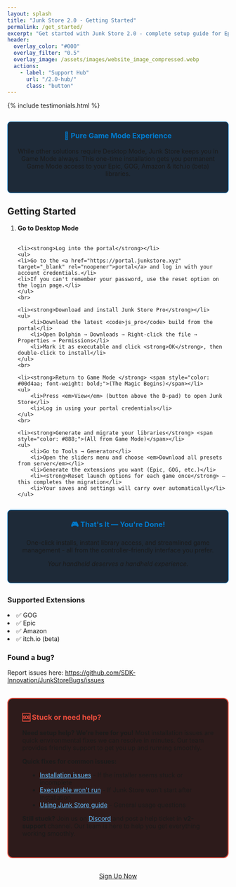 ```yaml
---
layout: splash
title: "Junk Store 2.0 - Getting Started"
permalink: /get_started/
excerpt: "Get started with Junk Store 2.0 - complete setup guide for Epic, GOG, Amazon & itch.io games in Steam Deck Game Mode"
header:
  overlay_color: "#000"
  overlay_filter: "0.5"
  overlay_image: /assets/images/website_image_compressed.webp
  actions:
    - label: "Support Hub"
      url: "/2.0-hub/"
      class: "button"
---
```

<div class="spacer mt-4"></div>

{% include testimonials.html %}

<div style="background-color: #1e2a38; border: 1px solid #007acc; border-radius: 8px; padding: 1.5em; margin: 2em 0; text-align: center;">
  <h3 style="margin-top: 0; color: #007acc;">🚀 Pure Game Mode Experience</h3>
  <p>While other solutions require Desktop Mode, Junk Store keeps you in Game Mode always. This one-time installation gets you permanent Game Mode access to your Epic, GOG, Amazon & itch.io (beta) libraries.</p>
</div>

<h2>Getting Started</h2>
  <ol>
    <li><strong>Go to Desktop Mode</strong></li>
    <br>
    
    <li><strong>Log into the portal</strong></li>
    <ul>
    <li>Go to the <a href="https://portal.junkstore.xyz" target="_blank" rel="noopener">portal</a> and log in with your account credentials.</li>
    <li>If you can't remember your password, use the reset option on the login page.</li>
    </ul>
    <br>
    
    <li><strong>Download and install Junk Store Pro</strong></li>
    <ul>
        <li>Download the latest <code>js_pro</code> build from the portal</li>
        <li>Open Dolphin → Downloads → Right-click the file → Properties → Permissions</li>
        <li>Mark it as executable and click <strong>OK</strong>, then double-click to install</li>
    </ul>
    <br>
    
    <li><strong>Return to Game Mode </strong> <span style="color: #00d4aa; font-weight: bold;">(The Magic Begins)</span></li>
    <ul>
        <li>Press <em>View</em> (button above the D-pad) to open Junk Store</li>
        <li>Log in using your portal credentials</li>
    </ul>
    <br>
    
    <li><strong>Generate and migrate your libraries</strong> <span style="color: #888;">(All from Game Mode)</span></li>
    <ul>
        <li>Go to Tools → Generator</li>
        <li>Open the sliders menu and choose <em>Download all presets from server</em></li>
        <li>Generate the extensions you want (Epic, GOG, etc.)</li>
        <li><strong>Reset launch options for each game once</strong> — this completes the migration</li>
        <li>Your saves and settings will carry over automatically</li>
    </ul>
</ol>

<div style="background-color: #1e2a38; border: 1px solid #007acc; border-radius: 8px; padding: 1.5em; margin: 2em 0; text-align: center;">
  <h3 style="margin-top: 0; color: #007acc;">🎮 That's It — You're Done!</h3>
  <p>One-click installs, instant library access, and streamlined game management - all from the controller-friendly interface you prefer.</p>
  <p><em>Your handheld deserves a handheld experience.</em></p>
</div>

<h3>Supported Extensions</h3>
<p></p>
<li>✅ GOG</li>
<li>✅ Epic</li>
<li>✅ Amazon</li>
<li>✅ itch.io (beta)</li>

<h3>Found a bug?</h3>
<p></p>
Report issues here:
 <a href="https://github.com/SDK-Innovation/JunkStoreBugs/issues" target="_blank" rel="noopener">https://github.com/SDK-Innovation/JunkStoreBugs/issues</a>

<div style="background-color: #2d1b1b; border: 2px solid #e74c3c; border-radius: 12px; padding: 2rem; margin: 2rem 0;">
<h3 style="margin-top: 0; color: #e74c3c;">🆘 Stuck or need help?</h3>
<p><strong>Need setup help? We're here for you!</strong> Most installation issues are quick environmental fixes we can resolve in minutes. Our team provides friendly support to get you up and running smoothly.</p>

<p><strong>Quick fixes for common issues:</strong></p>
<ul style="margin-left: 1rem;">
<li><a href="/2.0troubleshooting/#installation-not-completing" target="_blank" style="color: #66bfff;">Installation issues</a> - If the installer seems stuck or incomplete</li>
<li><a href="/2.0troubleshooting/#executables-wont-run" target="_blank" style="color: #66bfff;">Executable won't run</a> - If Junk Store won't start after installation</li>
<li><a href="/2.0faq/#using-junk-store" target="_blank" style="color: #66bfff;">Using Junk Store guide</a> - General usage questions</li>
</ul>

<p><strong>Still stuck?</strong> Join us on <a href="https://discord.gg/6mRUhR6Teh" target="_blank" style="color: #66bfff;">Discord</a> and post a help ticket in <strong>v2-support</strong> channel. Our team is here to help you get everything working smoothly.</p>
</div>

<div style="text-align: center; margin-top: 2rem;">
  <a href="https://portal.junkstore.xyz" target="_blank" rel="noopener" class="button buy-button">Sign Up Now</a>
</div>
